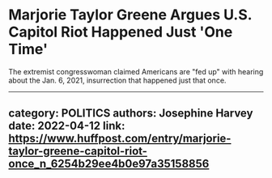 # Marjorie Taylor Greene Argues U.S. Capitol Riot Happened Just 'One Time'

The extremist congresswoman claimed Americans are "fed up" with hearing about the Jan. 6, 2021, insurrection that happened just that once.

---
category: POLITICS
authors: Josephine Harvey
date: 2022-04-12
link: https://www.huffpost.com/entry/marjorie-taylor-greene-capitol-riot-once_n_6254b29ee4b0e97a35158856
---
